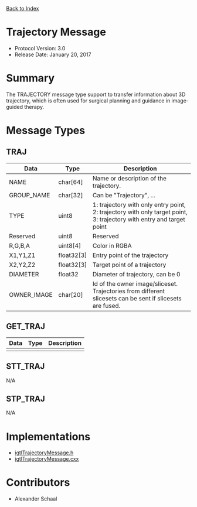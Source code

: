[Back to Index](/Documents/Protocol/index.md)

Trajectory Message
==================

- Protocol Version: 3.0
- Release Date: January 20, 2017

Summary
=======

The TRAJECTORY message type support to transfer information about 3D trajectory,
which is often used for surgical planning and guidance in image-guided therapy.

Message Types
=============

TRAJ
----

 Data         | Type          | Description
--------------|---------------|-------------------------------------------------
 NAME         | char[64]	  | Name or description of the trajectory.
 GROUP_NAME	  | char[32]	  | Can be "Trajectory", ...
 TYPE	      | uint8	      | 1: trajectory with only entry point, 2: trajectory with only target point, 3: trajectory with entry and target point
 Reserved     | uint8         | Reserved
 R,G,B,A      | uint8[4]      | Color in RGBA
 X1,Y1,Z1     | float32[3]	  | Entry point of the trajectory
 X2,Y2,Z2     | float32[3]	  | Target point of a trajectory
 DIAMETER     | float32  	  | Diameter of trajectory, can be 0
 OWNER_IMAGE  | char[20]	  | Id of the owner image/sliceset. Trajectories from different slicesets can be sent if slicesets are fused.

GET_TRAJ
-------------------

 Data         | Type          | Description
--------------|---------------|-------------------------------------------------
              |               |

STT_TRAJ
-------------------

N/A

STP_TRAJ
-------------------

N/A


Implementations
===================

* [igtlTrajectoryMessage.h](/Source/igtlTrajectoryMessage.h)
* [igtlTrajectoryMessage.cxx](/Source/igtlTrajectoryMessage.cxx)


Contributors
===================

* Alexander Schaal







